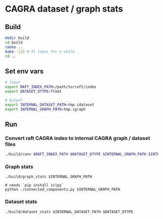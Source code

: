 # CAGRA dataset / graph stats

## Build
```bash
mkdir build
cd build
cmake ..
make -j32 # It takes for a while
cd ..
```

## Set env vars
```bash
# Input
export RAFT_INDEX_PATH=/path/to/raft/index
export DATASET_DTYPE=float

# Output
export INTERNAL_DATASET_PATH=tmp.idataset
export INTERNAL_GRAPH_PATH=tmp.igraph
```

## Run
### Convert raft CAGRA index to internal CAGRA graph / dataset files
```bash
./build/conv $RAFT_INDEX_PATH $DATASET_DTYPE $INTERNAL_GRAPH_PATH $INTERNAL_DATASET_PATH
```

### Graph stats
```
./build/graph_stats $INTERNAL_GRAPH_PATH

# needs `pip install scipy`
python ./connected_components.py $INTERNAL_GRAPH_PATH
```

### Dataset stats
```
./build/dataset_stats $INTERNAL_DATASET_PATH $DATASET_DTYPE
```
